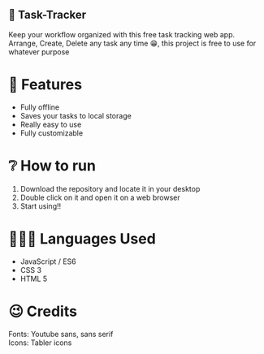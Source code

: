 ## 📝 Task-Tracker
Keep your workflow organized with this free task tracking web app. <br />
Arrange, Create, Delete any task any time 😁, this project is free to use for whatever purpose

# 🧠 Features

- Fully offline
- Saves your tasks to local storage
- Really easy to use
- Fully customizable

# ❔ How to run

1. Download the repository and locate it in your desktop
2. Double click on it and open it on a web browser
3. Start using!!

# 👨🏻‍💻 Languages Used

- JavaScript / ES6
- CSS 3
- HTML 5

# 😉 Credits

Fonts: Youtube sans, sans serif <br/>
Icons: Tabler icons
